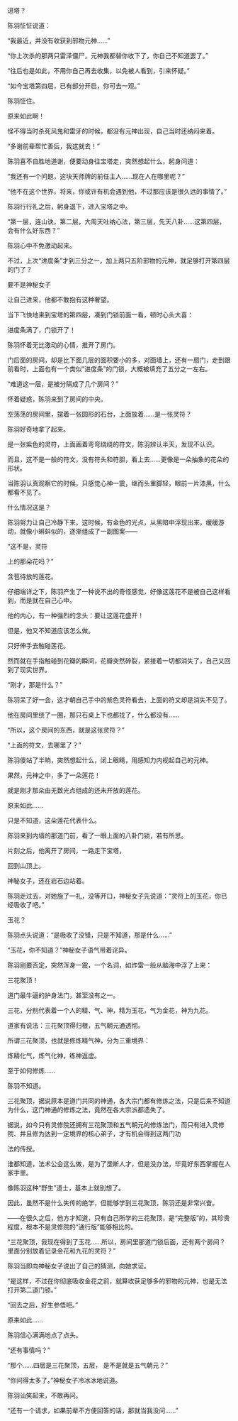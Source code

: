 进塔？

陈羽怔怔说道：

“我最近，并没有收获到邪物元神……”

“你上次杀的那两只雷泽僵尸，元神我都替你收下了，你自己不知道罢了。”

“往后也是如此，不用你自己再去收集，以免被人看到，引来怀疑。”

“如今宝塔第四层，已有部分开启，你可去一观。”

陈羽怔住。

原来如此啊！

怪不得当时杀死风鬼和雷牙的时候，都没有元神出现，自己当时还纳闷来着。

“多谢前辈帮忙善后，我这就去！”

陈羽喜不自胜地道谢，便要动身往宝塔走，突然想起什么，躬身问道：

“我还有一个问题，这块天师牌的前任主人……现在人在哪里呢？”

“他不在这个世界，将来，你或许有机会遇到他，不过那应该是很久远的事情了。”

陈羽行行礼之后，躬身退下，进入宝塔之中。

“第一层，连山诀，第二层，大周天吐纳心法，第三层，先天八卦……这第四层，会有什么好东西？”

陈羽心中不免激动起来。

不过，上次“进度条”才到三分之一，加上两只五阶邪物的元神，就足够打开第四层的门了？

要不是神秘女子

让自己进来，他都不敢抱有这种奢望。

当下飞快地来到宝塔的第四层，凑到门锁前面一看，顿时心头大喜：

进度条满了，门锁开了！

陈羽怀着无比激动的心情，推开了房门。

门后面的房间，却是比下面几层的面积要小的多，对面墙上，还有一扇门，走到跟前看时，上面也有一个类似“进度条”的门锁，大概被填充了五分之一左右。

“难道这一层，是被分隔成了几个房间？”

怀着疑惑，陈羽来到了房间的中央。

空荡荡的房间里，摆着一张圆形的石台，上面放着……是一张灵符？

陈羽好奇地拿了起来。

是一张紫色的灵符，上面画着弯弯绕绕的符文，陈羽辨认半天，发现不认识。

而且，这不是一般的符文，没有符头和符胆，看上去……更像是一朵抽象的花朵的形状。

当陈羽认真观察它的时候，只感觉心神一震，继而头重脚轻，眼前一片漆黑，什么都看不见了。

什么情况这是？

陈羽努力让自己冷静下来，这时候，有金色的光点，从黑暗中浮现出来，缓缓游动，就像小蝌蚪似的，逐渐组成了一副图案——

“这不是，灵符

上的那朵花吗？”

含苞待放的莲花。

仔细端详之下，陈羽产生了一种说不出的奇怪感觉，好像这莲花不是被自己这样看到，而是就在自己心中。

他的内心，有一种强烈的念头：要让这莲花盛开！

但是，他又不知道应该怎么做。

只好伸手去触碰莲花。

然而就在手指触碰到花瓣的瞬间，花瓣突然碎裂，紧接着一切都消失了，自己又回到了现实世界。

“刚才，那是什么？”

陈羽呆了好一会，这才朝自己手中的紫色灵符看去，上面的符文却是消失不见了。

他在房间里绕了一圈，那只石桌上下也都找了，什么都没有……

“所以，这个房间的东西，就是这张灵符？”

“上面的符文，去哪里了？”

陈羽傻站了半晌，突然想起什么，闭上眼睛，用感知力内视起自己的元神。

果然，元神之中，多了一朵莲花！

就是刚才那朵由无数光点组成的还未开放的莲花。

原来如此……

只是不知道，这朵莲花代表什么。

陈羽来到内墙的那道门前，看了一眼上面的八卦门锁，若有所思。

片刻之后，他离开了房间，一路走下宝塔，

回到山顶上。

神秘女子，还在岩石边站着。

陈羽走过去，对她施了一礼，没等开口，神秘女子先说道：“灵符上的玉花，你已经吸收了吧。”

玉花？

陈羽点头说道：“是吸收了没错，只是不知道，那是什么……”

“玉花，你不知道？”神秘女子语气带着诧异。

陈羽刚要否定，突然浑身一震，一个名词，如炸雷一般从脑海中浮了上来：

三花聚顶！

道门最牛逼的护身法门，甚至没有之一。

三花，分别代表着一个人的精、气、神，精为玉花，气为金花，神为九花。

道家有说法：三花聚顶得归根，五气朝元通透彻。

所谓三花聚顶，也就是修炼精气神，分为三重境界：

炼精化气，炼气化神，练神返虚。

至于如何修炼……

陈羽不知道。

三花聚顶，据说原本是道门共同的神通，各大宗门都有修炼之法，只是后来不知道为什么，这门神通的修炼之法，竟然在各大宗派都遗失了。

据说，如今只有灵修院还拥有三花聚顶和五气朝元的修炼法门，而只有进入灵修院、并且修为达到一定境界的核心弟子，才有机会得到这两门功

法的传授。

谁都知道，法术公会这么做，是为了垄断人才，但是没办法，毕竟好东西掌握在人家手里。

像陈羽这种“野生”道士，基本上就别想了。

因此，虽然不是什么失传的绝学，但能够学到三花聚顶，陈羽还是非常兴奋。

——在很久之后，他方才知道，只有自己所学的三花聚顶，是“完整版”的，其珍贵程度，根本不是灵修院的“通行版”能够相比的。

“三花聚顶，我现在得到了玉花……所以，房间里那道门锁后面，还有两个房间？里面分别放着记录金花和九花的灵符？”

陈羽当即向神秘女子说出了自己的猜测，向她求证。

“是这样，不过在你彻底吸收金花之前，就算收获足够多的邪物的元神，也是无法打开第二道门锁。”

“回去之后，好生参悟吧。”

原来如此……

陈羽信心满满地点了点头。

“还有事情吗？”

“那个……四层是三花聚顶，五层， 是不是就是五气朝元？”

“你问得太多了。”神秘女子冷冰冰地说道。

陈羽讪笑起来，不敢再问。

“还有一个请求，如果前辈不方便回答的话，那就当我没问……”
